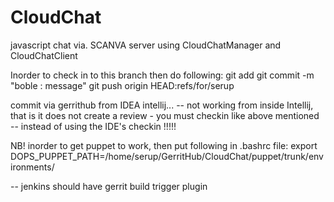 # CloudChat
javascript chat via. SCANVA server using CloudChatManager and CloudChatClient

Inorder to check in to this branch then do following:
git add <file>
git commit -m "boble : message"
git push origin HEAD:refs/for/serup

commit via gerrithub from IDEA intellij... -- not working from inside Intellij, that is it does not create a review - you must
checkin like above mentioned --  instead of using the IDE's checkin !!!!!

NB!
inorder to get puppet to work, then put following in .bashrc file:
export DOPS_PUPPET_PATH=/home/serup/GerritHub/CloudChat/puppet/trunk/environments/

-- jenkins should have gerrit build trigger plugin
